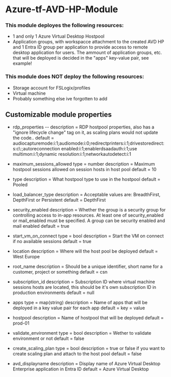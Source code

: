 # Azure-tf-AVD-HP-Module
### This module deployes the following resources:
- 1 and only 1 Azure Virtual Desktop Hostpool
- Application groups, with workspacce attachment to the created AVD HP and 1 Entra ID group per application to provide access to remote desktop application for users. The ammount of application groups, etc. that will be deployed is decided in the "apps" key-value pair, see example!

### This module does NOT deploy the following resources:
- Storage account for FSLogix/profiles
- Virtual machine
- Probably something else ive forgotten to add


## Customizable module properties 

- rdp_properties 
  -- description = RDP hostpool properties, also has a "ignore lifecycle change" tag on it, as scaling plans would not update the code..
  default     = audiocapturemode:i:1;audiomode:i:0;redirectprinters:i:1;drivestoredirect:s:c\\:;autoreconnection enabled:i:1;enablerdsaadauth:i:1;use multimon:i:1;dynamic resolution:i:1;networkautodetect:i:1

- maximum_sessions_allowed 
  type        = number
  description = Maximum hostpool sessions allowed on session hosts in host pool
  default     = 10

- type 
  description = What hostpool type to use in the hostpool
  default     = Pooled

- load_balancer_type 
  description = Acceptable values are: BreadthFirst, DepthFirst or Persistent
  default     = DepthFirst

- security_enabled 
  description = Whether the group is a security group for controlling access to in-app resources. At least one of security_enabled or mail_enabled must be specified. A group can be security enabled and mail enabled
  default     = true

- start_vm_on_connect 
  type        = bool
  description = Start the VM on connect if no available sessions
  default     = true

- location 
  description = Where will the host pool be deployed
  default     = West Europe

- root_name 
  description = Should be a unique identifier, short name for a customer, project or something
  default     = csn

- subscription_id 
  description = Subscription ID where virtual machine sessions hosts are located, this should be it's own subscription ID in production environments
  default     = null

- apps 
  type        = map(string)
  description = Name of apps that will be deployed in a key value pair for each app
  default = 
    key = value

- hostpool 
  description = Name of hostpool that will be deployed
  default     = prod-01

- validate_environment 
  type        = bool
  description = Wether to validate environment or not
  default     = false

- create_scaling_plan 
  type        = bool
  description = true or false if you want to create scaling plan and attach to the host pool
  default     = false

- avd_displayname 
  description = Display name of Azure Virtual Desktop Enterprise application in Entra ID
  default     = Azure Virtual Desktop
